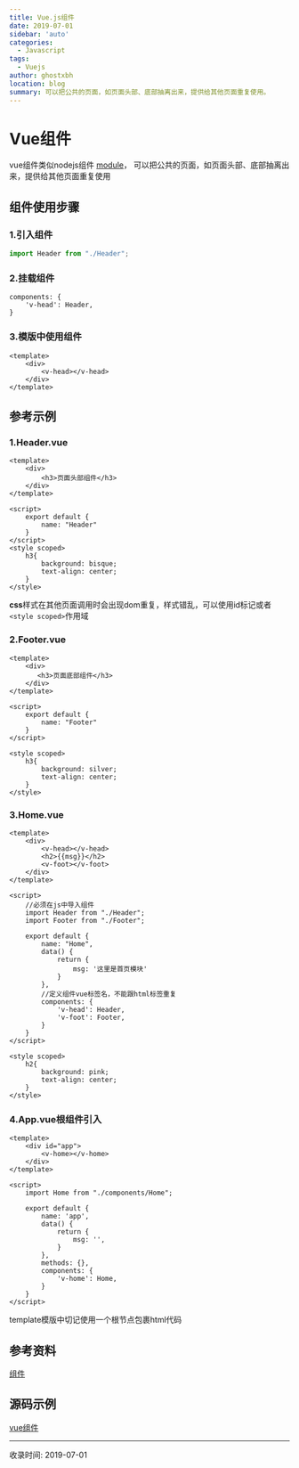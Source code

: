 ```yaml
---
title: Vue.js组件
date: 2019-07-01
sidebar: 'auto'
categories:
  - Javascript
tags:
  - Vuejs
author: ghostxbh
location: blog
summary: 可以把公共的页面，如页面头部、底部抽离出来，提供给其他页面重复使用。
---
```

# Vue组件

vue组件类似nodejs组件
[module](http://nodejs.cn/api/modules.html)，
可以把公共的页面，如页面头部、底部抽离出来，提供给其他页面重复使用

## 组件使用步骤
### 1.引入组件
```js
import Header from "./Header";
```

### 2.挂载组件
```vue
components: {
    'v-head': Header,
}
```

### 3.模版中使用组件
```vue
<template>
    <div>
        <v-head></v-head>
    </div>
</template>
```
## 参考示例

### 1.Header.vue
```vue
<template>
    <div>
        <h3>页面头部组件</h3>
    </div>
</template>

<script>
    export default {
        name: "Header"
    }
</script>
<style scoped>
    h3{
        background: bisque;
        text-align: center;
    }
</style>
```
**css**样式在其他页面调用时会出现dom重复，样式错乱，可以使用id标记或者`<style scoped>`作用域

### 2.Footer.vue
```vue
<template>
    <div>
       <h3>页面底部组件</h3>
    </div>
</template>

<script>
    export default {
        name: "Footer"
    }
</script>

<style scoped>
    h3{
        background: silver;
        text-align: center;
    }
</style>
```

### 3.Home.vue
```vue
<template>
    <div>
        <v-head></v-head>
        <h2>{{msg}}</h2>
        <v-foot></v-foot>
    </div>
</template>

<script>
    //必须在js中导入组件
    import Header from "./Header";
    import Footer from "./Footer";

    export default {
        name: "Home",
        data() {
            return {
                msg: '这里是首页模块'
            }
        },
        //定义组件vue标签名，不能跟html标签重复
        components: {
            'v-head': Header,
            'v-foot': Footer,
        }
    }
</script>

<style scoped>
    h2{
        background: pink;
        text-align: center;
    }
</style>
```

### 4.App.vue根组件引入
```vue
<template>
    <div id="app">
        <v-home></v-home>
    </div>
</template>

<script>
    import Home from "./components/Home";

    export default {
        name: 'app',
        data() {
            return {
                msg: '',
            }
        },
        methods: {},
        components: {
            'v-home': Home,
        }
    }
</script>
```
template模版中切记使用一个根节点包裹html代码

## 参考资料
[组件](https://cn.vuejs.org/v2/guide/components.html)

## 源码示例
[vue组件](https://github.com/ghostxbh/VUE-Study/tree/master/vuedemo/demo07)

---
收录时间: 2019-07-01

<Vssue :title="$title" />
